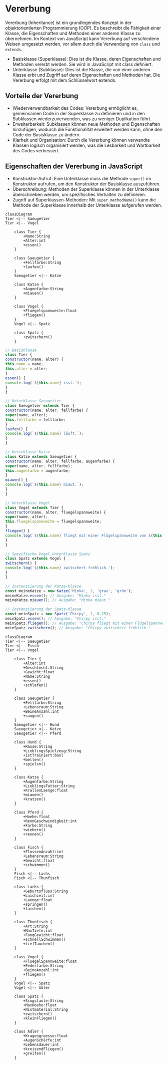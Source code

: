 # Vererbung

Vererbung (Inheritance) ist ein grundlegendes Konzept in der objektorientierten Programmierung (OOP). Es beschreibt die Fähigkeit einer Klasse, die Eigenschaften und Methoden einer anderen Klasse zu übernehmen. Im Kontext von JavaScript kann Vererbung auf verschiedene Weisen umgesetzt werden, vor allem durch die Verwendung von `class` und `extends`.

- Basisklasse (Superklasse): Dies ist die Klasse, deren Eigenschaften und Methoden vererbt werden. Sie wird in JavaScript mit class definiert.
- Unterklasse (Subklasse): Dies ist die Klasse, die von einer anderen Klasse erbt und Zugriff auf deren Eigenschaften und Methoden hat. Die Vererbung erfolgt mit dem Schlüsselwort extends.

## Vorteile der Vererbung

- Wiederverwendbarkeit des Codes: Vererbung ermöglicht es, gemeinsamen Code in der Superklasse zu definieren und in den Subklassen wiederzuverwenden, was zu weniger Duplikation führt.
- Erweiterbarkeit: Subklassen können neue Methoden und Eigenschaften hinzufügen, wodurch die Funktionalität erweitert werden kann, ohne den Code der Basisklasse zu ändern.
- Klarheit und Organisation: Durch die Vererbung können verwandte Klassen logisch organisiert werden, was die Lesbarkeit und Wartbarkeit des Codes verbessert.

## Eigenschaften der Vererbung in JavaScript

- Konstruktor-Aufruf: Eine Unterklasse muss die Methode `super()` im Konstruktor aufrufen, um den Konstruktor der Basisklasse auszuführen.
- Überschreibung: Methoden der Superklasse können in der Unterklasse überschrieben werden, um spezifisches Verhalten zu definieren.
- Zugriff auf Superklassen-Methoden: Mit `super.methodName()` kann die Methode der Superklasse innerhalb der Unterklasse aufgerufen werden.

```mermaid
classDiagram
Tier <|-- Saeugetier
Tier <|-- Vogel

    class Tier {
        +Name:String
        +Alter:int
        +essen()
    }

    class Saeugetier {
        +Fellfarbe:String
        +laufen()
    }
    Saeugetier <|-- Katze

    class Katze {
        +Augenfarbe:String
        +miauen()
    }

    class Vogel {
        +Fluegelspannweite:float
        +fliegen()
    }
    Vogel <|-- Spatz

    class Spatz {
        +zwitschern()
    }

```


```js
// Basisklasse
class Tier {
constructor(name, alter) {
this.name = name;
this.alter = alter;
}
essen() {
console.log(`${this.name} isst.`);
}
}

// Unterklasse Saeugetier
class Saeugetier extends Tier {
constructor(name, alter, fellfarbe) {
super(name, alter);
this.fellfarbe = fellfarbe;
}
laufen() {
console.log(`${this.name} läuft.`);
}
}

// Unterklasse Katze
class Katze extends Saeugetier {
constructor(name, alter, fellfarbe, augenfarbe) {
super(name, alter, fellfarbe);
this.augenfarbe = augenfarbe;
}
miauen() {
console.log(`${this.name} miaut.`);
}
}

// Unterklasse Vogel
class Vogel extends Tier {
constructor(name, alter, fluegelspannweite) {
super(name, alter);
this.fluegelspannweite = fluegelspannweite;
}
fliegen() {
console.log(`${this.name} fliegt mit einer Flügelspannweite von ${this.fluegelspannweite} Metern.`);
}
}

// Spezifische Vogel-Unterklasse Spatz
class Spatz extends Vogel {
zwitschern() {
console.log(`${this.name} zwitschert fröhlich.`);
}
}

// Instanziierung der Katze-Klasse
const meineKatze = new Katze('Minka', 2, 'grau', 'grün');
meineKatze.essen(); // Ausgabe: "Minka isst."
meineKatze.miauen(); // Ausgabe: "Minka miaut."

// Instanziierung der Spatz-Klasse
const meinSpatz = new Spatz('Chirpy', 1, 0.25);
meinSpatz.essen(); // Ausgabe: "Chirpy isst."
meinSpatz.fliegen(); // Ausgabe: "Chirpy fliegt mit einer Flügelspannweite von 0.25 Metern."
meinSpatz.zwitschern(); // Ausgabe: "Chirpy zwitschert fröhlich."

```


```mermaid
classDiagram
Tier <|-- Saeugetier
Tier <|-- Fisch
Tier <|-- Vogel

    class Tier {
        +Alter:int
        +Geschlecht:String
        +Gewicht:float
        +Name:String
        +essen()
        +schlafen()
    }

    class Saeugetier {
        +Fellfarbe:String
        +Lebensraum:String
        +BeineAnzahl:int
        +saugen()
    }
    Saeugetier <|-- Hund
    Saeugetier <|-- Katze
    Saeugetier <|-- Pferd

    class Hund {
        +Rasse:String
        +LieblingsSpielzeug:String
        +istTrainiert:bool
        +bellen()
        +spielen()
    }

    class Katze {
        +Augenfarbe:String
        +LieblingsFutter:String
        +KrallenLaenge:float
        +miauen()
        +kratzen()
    }

    class Pferd {
        +Hoehe:float
        +RennGeschwindigkeit:int
        +Farbe:String
        +wiehern()
        +rennen()
    }

    class Fisch {
        +FlossenAnzahl:int
        +Lebensraum:String
        +Gewicht:float
        +schwimmen()
    }
    Fisch <|-- Lachs
    Fisch <|-- Thunfisch

    class Lachs {
        +Geburtsfluss:String
        +Laichzeit:int
        +Laenge:float
        +springen()
        +laichen()
    }

    class Thunfisch {
        +Art:String
        +MaxTiefe:int
        +FangGewicht:float
        +schnellSchwimmen()
        +tiefTauchen()
    }

    class Vogel {
        +FluegelSpannweite:float
        +Federfarbe:String
        +BeineAnzahl:int
        +fliegen()
    }
    Vogel <|-- Spatz
    Vogel <|-- Adler

    class Spatz {
        +Singslaute:String
        +MaxHoehe:float
        +Nistmaterial:String
        +zwitschern()
        +kleinFliegen()
    }

    class Adler {
        +Kragengroesse:float
        +AugenSchärfe:int
        +Lebensdauer:int
        +kreisendFliegen()
        +greifen()
    }


```
